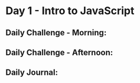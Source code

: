 # Day 1 - Intro to JavaScript

## Daily Challenge - Morning:

## Daily Challenge - Afternoon:

## Daily Journal: